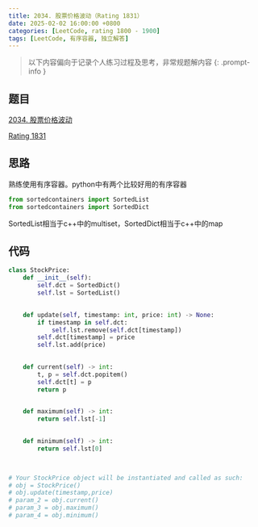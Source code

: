 ```yaml
---
title: 2034. 股票价格波动（Rating 1831）
date: 2025-02-02 16:00:00 +0800
categories: [LeetCode, rating 1800 - 1900]
tags: [LeetCode, 有序容器, 独立解答]
---
```


> 以下内容偏向于记录个人练习过程及思考，非常规题解内容
{: .prompt-info }

## 题目

[2034. 股票价格波动](https://leetcode.cn/problems/stock-price-fluctuation)

[Rating 1831](https://zerotrac.github.io/leetcode_problem_rating/#/)

## 思路

熟练使用有序容器。python中有两个比较好用的有序容器

```python
from sortedcontainers import SortedList
from sortedcontainers import SortedDict
```

SortedList相当于c++中的multiset，SortedDict相当于c++中的map


## 代码

```python
class StockPrice:
    def __init__(self):
        self.dct = SortedDict()
        self.lst = SortedList()
        

    def update(self, timestamp: int, price: int) -> None:
        if timestamp in self.dct:
            self.lst.remove(self.dct[timestamp])
        self.dct[timestamp] = price
        self.lst.add(price)
        

    def current(self) -> int:
        t, p = self.dct.popitem()
        self.dct[t] = p
        return p
        

    def maximum(self) -> int:
        return self.lst[-1]
        

    def minimum(self) -> int:
        return self.lst[0]
        


# Your StockPrice object will be instantiated and called as such:
# obj = StockPrice()
# obj.update(timestamp,price)
# param_2 = obj.current()
# param_3 = obj.maximum()
# param_4 = obj.minimum()
```